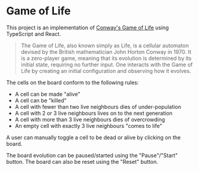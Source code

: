 # Game of Life

This project is an implementation of [Conway's Game of Life](https://en.wikipedia.org/wiki/Conway%27s_Game_of_Life) using TypeScript and React.

> The Game of Life, also known simply as Life, is a cellular automaton devised by the British mathematician John Horton Conway in 1970. It is a zero-player game, meaning that its evolution is determined by its initial state, requiring no further input. One interacts with the Game of Life by creating an initial configuration and observing how it evolves.

The cells on the board conform to the following rules:

- A cell can be made "alive"
- A cell can be "killed"
- A cell with fewer than two live neighbours dies of under-population
- A cell with 2 or 3 live neighbours lives on to the next generation
- A cell with more than 3 live neighbours dies of overcrowding
- An empty cell with exactly 3 live neighbours "comes to life"

A user can manually toggle a cell to be dead or alive by clicking on the board.

The board evolution can be paused/started using the "Pause"/"Start" button. The board can also be reset using the "Reset" button.